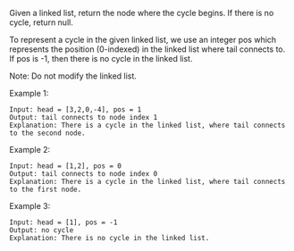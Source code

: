 Given a linked list, return the node where the cycle begins. If there is no cycle, return null.

To represent a cycle in the given linked list, we use an integer pos which represents the position (0-indexed) in the linked list where tail connects to. If pos is -1, then there is no cycle in the linked list.

Note: Do not modify the linked list.

Example 1:
```
Input: head = [3,2,0,-4], pos = 1
Output: tail connects to node index 1
Explanation: There is a cycle in the linked list, where tail connects to the second node.
```
[](https://assets.leetcode.com/uploads/2018/12/07/circularlinkedlist.png)


Example 2:
```
Input: head = [1,2], pos = 0
Output: tail connects to node index 0
Explanation: There is a cycle in the linked list, where tail connects to the first node.
```
[](https://assets.leetcode.com/uploads/2018/12/07/circularlinkedlist_test2.png)


Example 3:
```
Input: head = [1], pos = -1
Output: no cycle
Explanation: There is no cycle in the linked list.
```
[](https://assets.leetcode.com/uploads/2018/12/07/circularlinkedlist_test3.png)
